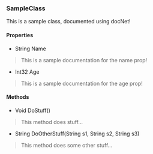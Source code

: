 ### SampleClass
This is a sample class, documented using docNet!
#### Properties
+ String Name
> This is a sample documentation for the name prop!
+ Int32 Age
> This is a sample documentation for the age prop!
#### Methods
+ Void DoStuff()
> This method does stuff...
+ String DoOtherStuff(String s1, String s2, String s3)
> This method does some other stuff...